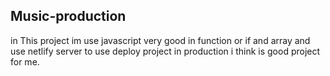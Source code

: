 <h2 style="text-center">Music-production</h2>
<p>in This project im use javascript very good in function or if and array and use netlify server to use deploy project in production i think is good project for me.<p/>
